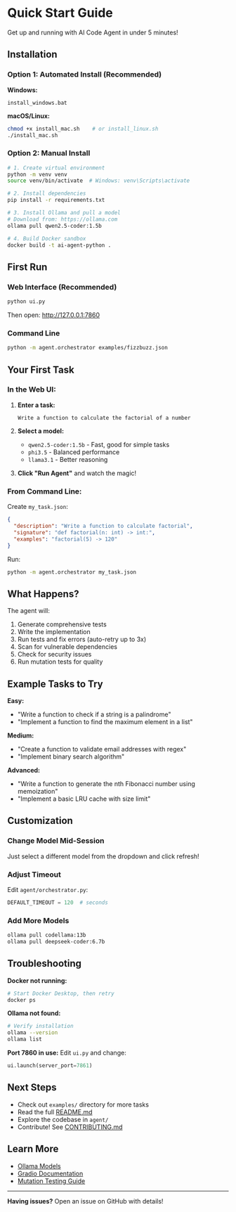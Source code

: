 # Quick Start Guide

Get up and running with AI Code Agent in under 5 minutes!

##  Installation

### Option 1: Automated Install (Recommended)

**Windows:**
```batch
install_windows.bat
```

**macOS/Linux:**
```bash
chmod +x install_mac.sh    # or install_linux.sh
./install_mac.sh
```

### Option 2: Manual Install

```bash
# 1. Create virtual environment
python -m venv venv
source venv/bin/activate  # Windows: venv\Scripts\activate

# 2. Install dependencies
pip install -r requirements.txt

# 3. Install Ollama and pull a model
# Download from: https://ollama.com
ollama pull qwen2.5-coder:1.5b

# 4. Build Docker sandbox
docker build -t ai-agent-python .
```

##  First Run

### Web Interface (Recommended)

```bash
python ui.py
```

Then open: http://127.0.0.1:7860

### Command Line

```bash
python -m agent.orchestrator examples/fizzbuzz.json
```

##  Your First Task

### In the Web UI:

1. **Enter a task:**
   ```
   Write a function to calculate the factorial of a number
   ```

2. **Select a model:**
   - `qwen2.5-coder:1.5b` - Fast, good for simple tasks
   - `phi3.5` - Balanced performance
   - `llama3.1` - Better reasoning

3. **Click "Run Agent"** and watch the magic! 

### From Command Line:

Create `my_task.json`:
```json
{
  "description": "Write a function to calculate factorial",
  "signature": "def factorial(n: int) -> int:",
  "examples": "factorial(5) -> 120"
}
```

Run:
```bash
python -m agent.orchestrator my_task.json
```

##  What Happens?

The agent will:
1.  Generate comprehensive tests
2.  Write the implementation
3.  Run tests and fix errors (auto-retry up to 3x)
4.  Scan for vulnerable dependencies
5.  Check for security issues
6.  Run mutation tests for quality

##  Example Tasks to Try

**Easy:**
- "Write a function to check if a string is a palindrome"
- "Implement a function to find the maximum element in a list"

**Medium:**
- "Create a function to validate email addresses with regex"
- "Implement binary search algorithm"

**Advanced:**
- "Write a function to generate the nth Fibonacci number using memoization"
- "Implement a basic LRU cache with size limit"

##  Customization

### Change Model Mid-Session
Just select a different model from the dropdown and click refresh!

### Adjust Timeout
Edit `agent/orchestrator.py`:
```python
DEFAULT_TIMEOUT = 120  # seconds
```

### Add More Models
```bash
ollama pull codellama:13b
ollama pull deepseek-coder:6.7b
```

##  Troubleshooting

**Docker not running:**
```bash
# Start Docker Desktop, then retry
docker ps
```

**Ollama not found:**
```bash
# Verify installation
ollama --version
ollama list
```

**Port 7860 in use:**
Edit `ui.py` and change:
```python
ui.launch(server_port=7861)
```

##  Next Steps

- Check out `examples/` directory for more tasks
- Read the full [README.md](README.md)
- Explore the codebase in `agent/`
- Contribute! See [CONTRIBUTING.md](CONTRIBUTING.md)

##  Learn More

- [Ollama Models](https://ollama.com/library)
- [Gradio Documentation](https://gradio.app/docs)
- [Mutation Testing Guide](https://mutmut.readthedocs.io/)

---

**Having issues?** Open an issue on GitHub with details!
